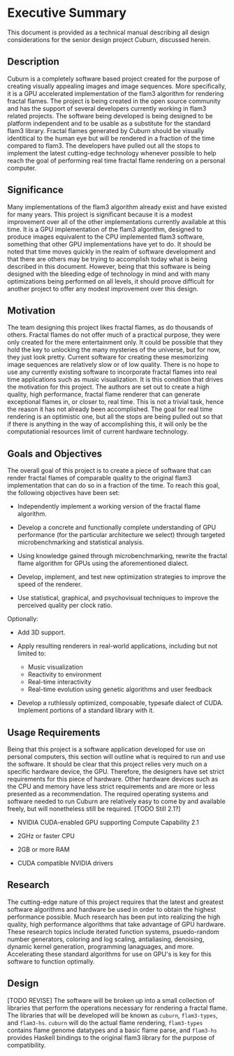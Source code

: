 # Executive Summary

This document is provided as a technical manual describing all design
considerations for the senior design project Cuburn, discussed herein.

## Description

Cuburn is a completely software based project created for the purpose of
creating visually appealing images and image sequences.  More specifically, it
is a GPU accelerated implementation of the flam3 algorithm for rendering fractal
flames.  The project is being created in the open source community and has the
support of several developers currently working in flam3 related projects.  The
software being developed is being designed to be platform independent and to be
usable as a substitute for the standard flam3 library.  Fractal flames generated
by Cuburn should be visually identitical to the human eye but will be rendered
in a fraction of the time compared to flam3.  The developers have pulled out all
the stops to implement the latest cutting-edge technology whenever possible to
help reach the goal of performing real time fractal flame rendering on a
personal computer.

## Significance

Many implementations of the flam3 algorithm already exist and have existed for
many years.  This project is significant because it is a modest improvement over
all of the other implementations currently available at this time.  It is a GPU
implementation of the flam3 algorithm, designed to produce images equivalent to
the CPU implemented flam3 software, something that other GPU implementations
have yet to do.  It should be noted that time moves quickly in the realm of
software development and that there are others may be trying to accomplish today
what is being described in this document.  However, being that this software is
being designed with the bleeding edge of technology in mind and with many
optimizations being performed on all levels, it should proove difficult for
another project to offer any modest improvement over this design.

## Motivation

The team designing this project likes fractal flames, as do thousands of others.
Fractal flames do not offer much of a practical purpose, they were only created
for the mere entertainment only.  It could be possible that they hold the key to
unlocking the many mysteries of the universe, but for now, they just look pretty.
Current software for creating these mesmorizing image sequences are relatively
slow or of low quality.  There is no hope to use any currently existing software
to incorporate fractal flames into real time applications such as music
visualization.  It is this condition that drives the motivation for this project.
The authors are set out to create a high quality, high performance, fractal
flame renderer that can generate exceptional flames in, or closer to, real time.
This is not a trivial task, hence the reason it has not already been
accomplished.  The goal for real time rendering is an optimistic one, but all
the stops are being pulled out so that if there is anything in the way of
accomplishing this, it will only be the computationial resources limit of
current hardware technology.

## Goals and Objectives

The overall goal of this project is to create a piece of software that can
render fractal flames of comparable quality to the original flam3 implementation
that can do so in a fraction of the time.  To reach this goal, the following
objectives have been set:

- Independently implement a working version of the fractal flame algorithm.

- Develop a concrete and functionally complete understanding of GPU performance
  (for the particular architecture we select) through targeted
  microbenchmarking and statistical analysis.

- Using knowledge gained through microbenchmarking, rewrite the fractal flame
  algorithm for GPUs using the aforementioned dialect.

- Develop, implement, and test new optimization strategies to improve the speed
  of the renderer.

- Use statistical, graphical, and psychovisual techniques to improve the
  perceived quality per clock ratio.

Optionally:

- Add 3D support.

- Apply resulting renderers in real-world applications, including but not
  limited to:
    - Music visualization
    - Reactivity to environment
    - Real-time interactivity
    - Real-time evolution using genetic algorithms and user feedback

- Develop a ruthlessly optimized, composable, typesafe dialect of CUDA.
  Implement portions of a standard library with it.
	
## Usage Requirements

Being that this project is a software application developed for use on personal
computers, this section will outline what is required to run and use the
software.  It should be clear that this project relies very much on a specific
hardware device, the GPU.  Therefore, the designers have set strict requirements
for this piece of hardware.  Other hardware devices such as the CPU and memory
have less strict requirements and are more or less presented as a
recommendation.  The required operating systems and software needed to run
Cuburn are relatively easy to come by and available freely, but will nonetheless
still be required.
[TODO Still 2.1?]
- NVIDIA CUDA-enabled GPU supporting Compute Capability 2.1

- 2GHz or faster CPU

- 2GB or more RAM

- CUDA compatible NVIDIA drivers

## Research

The cutting-edge nature of this project requires that the latest and greatest
software algorithms and hardware be used in order to obtain the highest
performance possible.  Much research has been put into realizing the high
quality, high performance algorithms that take advantage of GPU hardware.  These
research topics include iterated function systems, psuedo-random number
generators, coloring and log scaling, antialiasing, denoising, dynamic kernel
generation, programming lanaguages, and more.  Accelerating these standard
algorithms for use on GPU's is key for this software to function optimally.

## Design
[TODO REVISE]
The software will be broken up into a small collection of libraries that perform
the operations necessary for rendering a fractal flame.  The libraries that
will be developed will be known as `cuburn`, `flam3-types`, and `flam3-hs`.
`cuburn` will do the actual flame rendering, `flam3-types` contains flame
genome datatypes and a basic flame parse, and `flam3-hs` provides Haskell
bindings to the original flam3 library for the purpose of compatibility.

